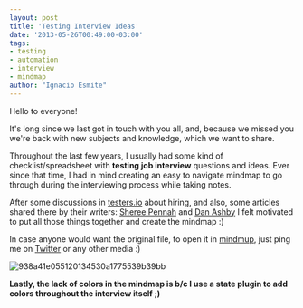 ```yaml
---
layout: post
title: 'Testing Interview Ideas'
date: '2013-05-26T00:49:00-03:00'
tags:
- testing
- automation
- interview
- mindmap
author: "Ignacio Esmite"
---
```


Hello to everyone! 

It's long since we last got in touch with you all, and, because we missed you we're back with new subjects and knowledge, which we want to share. 

Throughout the last few years, I usually had some kind of checklist/spreadsheet with **testing job interview** questions and ideas. Ever since that time, I had in mind creating an easy to navigate mindmap to go through during the interviewing process while taking notes. 

After some discussions in [testers.io](http://www.testers.io/) about hiring, and also, some articles shared there by their writers: [Sheree Pennah](https://gist.github.com/pennah/b551d1c0e74483c09df5259c35c779c1) and
[Dan Ashby](https://danashby.co.uk/2015/12/07/how-i-interview-testers/) I felt motivated to put all those things together and create the mindmap :)

In case anyone would want the original file, to open it in [mindmup](https://www.mindmup.com), just ping me on [Twitter](https://twitter.com/nachoesmite) or any other media :)

![938a41e055120134530a1775539b39bb](https://cloud.githubusercontent.com/assets/659851/18233915/987f125a-72cb-11e6-910a-aaf7b98f406e.png)

**Lastly, the lack of colors in the mindmap is b/c I use a state plugin to add colors throughout the interview itself ;)**

